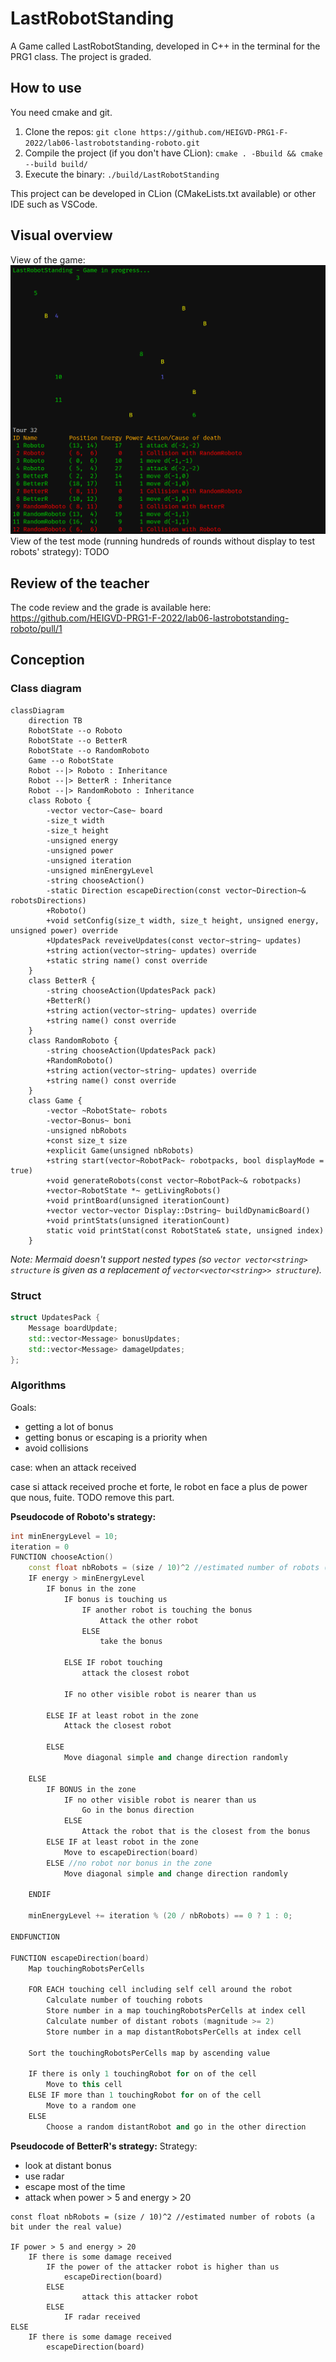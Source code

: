 # LastRobotStanding
A Game called LastRobotStanding, developed in C++ in the terminal for the PRG1 class. The project is graded.

## How to use
You need cmake and git.
1. Clone the repos: `git clone https://github.com/HEIGVD-PRG1-F-2022/lab06-lastrobotstanding-roboto.git`
1. Compile the project (if you don't have CLion): `cmake . -Bbuild && cmake --build build/`
1. Execute the binary: `./build/LastRobotStanding`

This project can be developed in CLion (CMakeLists.txt available) or other IDE such as VSCode.

## Visual overview
View of the game:
![game-view.png](imgs/game-view.png)
View of the test mode (running hundreds of rounds without display to test robots' strategy):
TODO

## Review of the teacher
The code review and the grade is available here: https://github.com/HEIGVD-PRG1-F-2022/lab06-lastrobotstanding-roboto/pull/1

## Conception
### Class diagram
```mermaid
classDiagram
	direction TB
	RobotState --o Roboto
	RobotState --o BetterR
	RobotState --o RandomRoboto
	Game --o RobotState
	Robot --|> Roboto : Inheritance
	Robot --|> BetterR : Inheritance
	Robot --|> RandomRoboto : Inheritance
	class Roboto {
		-vector vector~Case~ board
		-size_t width
		-size_t height
		-unsigned energy
		-unsigned power
		-unsigned iteration
		-unsigned minEnergyLevel
		-string chooseAction()
		-static Direction escapeDirection(const vector~Direction~& robotsDirections)
		+Roboto()
		+void setConfig(size_t width, size_t height, unsigned energy, unsigned power) override
		+UpdatesPack reveiveUpdates(const vector~string~ updates)
		+string action(vector~string~ updates) override
		+static string name() const override
	}
	class BetterR {
	    -string chooseAction(UpdatesPack pack)
	    +BetterR()
	    +string action(vector~string~ updates) override
	    +string name() const override
	}
	class RandomRoboto {
	    -string chooseAction(UpdatesPack pack)
	    +RandomRoboto()
	    +string action(vector~string~ updates) override
	    +string name() const override
	}
	class Game {
		-vector ~RobotState~ robots
		-vector~Bonus~ boni
		-unsigned nbRobots
		+const size_t size
		+explicit Game(unsigned nbRobots)
		+string start(vector~RobotPack~ robotpacks, bool displayMode = true)
		+void generateRobots(const vector~RobotPack~& robotpacks)
		+vector~RobotState *~ getLivingRobots()
		+void printBoard(unsigned iterationCount)
		+vector vector~vector Display::Dstring~ buildDynamicBoard()
		+void printStats(unsigned iterationCount)
		static void printStat(const RobotState& state, unsigned index)
	}
```

*Note: Mermaid doesn't support nested types (so `vector vector<string> structure` is given as a replacement of `vector<vector<string>> structure`).*

### Struct
```cpp
struct UpdatesPack {
    Message boardUpdate;
    std::vector<Message> bonusUpdates;
    std::vector<Message> damageUpdates;
};
```

### Algorithms

Goals:
- getting a lot of bonus
- getting bonus or escaping is a priority when
- avoid collisions

case: when an attack received

case si attack received proche et forte, le robot en face a plus de power que nous, fuite.
TODO remove this part.


**Pseudocode of Roboto's strategy:**
```cpp
int minEnergyLevel = 10;
iteration = 0
FUNCTION chooseAction()
	const float nbRobots = (size / 10)^2 //estimated number of robots (a bit under the real value)
	IF energy > minEnergyLevel 
		IF bonus in the zone
			IF bonus is touching us
				IF another robot is touching the bonus
					Attack the other robot
				ELSE
					take the bonus

			ELSE IF robot touching
				attack the closest robot
			
			IF no other visible robot is nearer than us

		ELSE IF at least robot in the zone
			Attack the closest robot

		ELSE
			Move diagonal simple and change direction randomly

	ELSE
		IF BONUS in the zone
			IF no other visible robot is nearer than us
				Go in the bonus direction
			ELSE
				Attack the robot that is the closest from the bonus
		ELSE IF at least robot in the zone
			Move to escapeDirection(board)
		ELSE //no robot nor bonus in the zone
			Move diagonal simple and change direction randomly

	ENDIF

	minEnergyLevel += iteration % (20 / nbRobots) == 0 ? 1 : 0;

ENDFUNCTION

FUNCTION escapeDirection(board)
	Map touchingRobotsPerCells
	
	FOR EACH touching cell including self cell around the robot
		Calculate number of touching robots
		Store number in a map touchingRobotsPerCells at index cell
		Calculate number of distant robots (magnitude >= 2)
		Store number in a map distantRobotsPerCells at index cell
	
	Sort the touchingRobotsPerCells map by ascending value

	IF there is only 1 touchingRobot for on of the cell
		Move to this cell
	ELSE IF more than 1 touchingRobot for on of the cell
		Move to a random one
	ELSE
		Choose a random distantRobot and go in the other direction

```

**Pseudocode of BetterR's strategy:**
Strategy:
- look at distant bonus
- use radar
- escape most of the time
- attack when power > 5 and energy > 20

```
const float nbRobots = (size / 10)^2 //estimated number of robots (a bit under the real value)

IF power > 5 and energy > 20
	IF there is some damage received
		IF the power of the attacker robot is higher than us
			escapeDirection(board)
		ELSE
				attack this attacker robot 
		ELSE 
			IF radar received
ELSE
	IF there is some damage received
		escapeDirection(board)
		
```